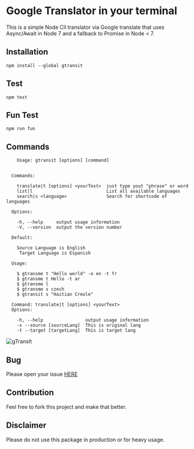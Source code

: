 # Google Translator in your terminal

This is a simple Node ClI translator via Google translate that uses Async/Await in Node 7 and a fallback to Promise in Node < 7. 

## Installation

````
npm install --global gtransit
````
## Test

````
npm test
````

## Fun Test

````
npm run fun
````

## Commands

````
    Usage: gtransit [options] [command]


  Commands:

    translate|t [options] <yourText>  just type yout "phrase" or word
    list|l                            List all available languages
    search|s <language>               Search for shortcode of languages

  Options:

    -h, --help     output usage information
    -V, --version  output the version number

  Default:

    Source Language is English
     Target Language is Espanish

  Usage:

    $ gtransme t "Hello world" -o en -t fr
    $ gtransme t Hello -t ar
    $ gtransme l
    $ gtransme s czech
    $ gtransit s "Haitian Creole"

  Command: translate|t [options] <yourText>
  Options:

    -h, --help                output usage information
    -s --source [sourceLang]  This is original lang
    -t --target [targetLang]  This is target lang

````
![gTransIt](https://www.majidhajian.com/images/gtransit.gif "gTransIt")

## Bug

Please open your issue [HERE](https://github.com/mhadaily/gtransit/issues)

## Contribution

Feel free to fork this project and make that better.

## Disclaimer 

Please do not use this package in production or for heavy usage.
